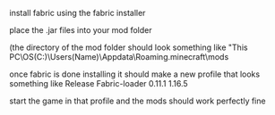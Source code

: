 install fabric using the fabric installer

place the .jar files into your mod folder

(the directory of the mod folder should look something like "This PC\OS(C:)\Users\(Name)\Appdata\Roaming\.minecraft\mods

once fabric is done installing it should make a new profile that looks something like Release Fabric-loader 0.11.1 1.16.5

start the game in that profile and the mods should work perfectly fine
